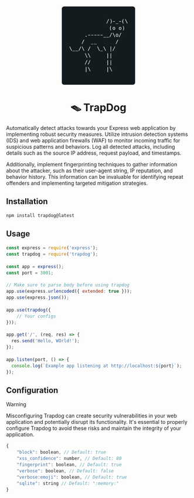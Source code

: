 <p align="center">
    <img src="assets/logo_3.png" width="200px">
</p>

<h1 align="center">🪤 TrapDog</h1>

<p>Automatically detect attacks towards your Express web application by implementing robust security measures. Utilize intrusion detection systems (IDS) and web application firewalls (WAF) to monitor incoming traffic for suspicious patterns and behaviors. Log all detected attacks, including details such as the source IP address, request payload, and timestamps.</p>

<p>Additionally, implement fingerprinting techniques to gather information about the attacker, such as their user-agent string, IP reputation, and behavior history. This information can be invaluable for identifying repeat offenders and implementing targeted mitigation strategies.</p>


## Installation
```
npm install trapdog@latest
```

## Usage
```js
const express = require('express');
const trapdog = require('trapdog');

const app = express();
const port = 3001;

// Make sure to parse body before using trapdog
app.use(express.urlencoded({ extended: true }));
app.use(express.json());

app.use(trapdog({
    // Your configs
}));

app.get('/', (req, res) => {
  res.send('Hello, WOrld!');
});

app.listen(port, () => {
  console.log(`Example app listening at http://localhost:${port}`);
});
```

## Configuration

> [!WARNING]
> Misconfiguring Trapdog can create security vulnerabilities in your web application and potentially disrupt its functionality. It's essential to properly configure Trapdog to avoid these risks and maintain the integrity of your application.

```js
{
    "block": boolean, // Default: true
    "xss_confidence": number, // Default: 80
    "fingerprint": boolean, // Default: true
    "verbose": boolean, // Default: false
    "verbose:emoji": boolean, // Default: true
    "sqlite": string // Default: ":memory:"
}
```
